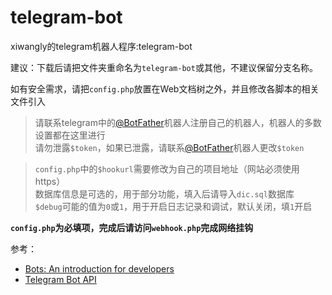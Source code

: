 # telegram-bot
xiwangly的telegram机器人程序:telegram-bot

[@BotFather]:https://t.me/BotFather

建议：下载后请把文件夹重命名为`telegram-bot`或其他，不建议保留分支名称。

如有安全需求，请把`config.php`放置在Web文档树之外，并且修改各脚本的相关文件引入

>请联系telegram中的[@BotFather]机器人注册自己的机器人，机器人的多数设置都在这里进行<br/>
>请勿泄露`$token`，如果已泄露，请联系[@BotFather]机器人更改`$token`<br/>

>`config.php`中的`$hookurl`需要修改为自己的项目地址（网站必须使用https）<br/>
数据库信息是可选的，用于部分功能，填入后请导入`dic.sql`数据库<br/>
`$debug`可能的值为`0`或`1`，用于开启日志记录和调试，默认关闭，填`1`开启

**`config.php`为必填项，完成后请访问`webhook.php`完成网络挂钩**

参考：
* [Bots: An introduction for developers](https://core.telegram.org/bots)
* [Telegram Bot API](https://core.telegram.org/bots/api)
